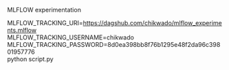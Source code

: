 MLFLOW  experimentation

MLFLOW_TRACKING_URI=https://dagshub.com/chikwado/mlflow_experiments.mlflow \
MLFLOW_TRACKING_USERNAME=chikwado \
MLFLOW_TRACKING_PASSWORD=8d0ea398bb8f76b1295e48f2da96c39801957776 \
python script.py